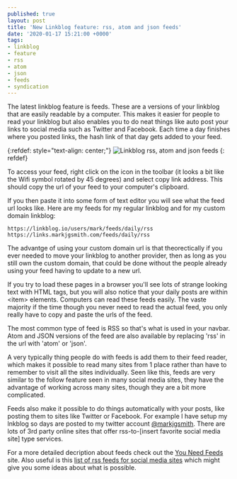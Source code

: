 ```yaml
---
published: true
layout: post
title: 'New Linkblog feature: rss, atom and json feeds'
date: '2020-01-17 15:21:00 +0000'
tags:
- linkblog
- feature
- rss
- atom
- json
- feeds
- syndication
---
```


The latest linkblog feature is feeds. These are a versions of your linkblog that are easily readable by a computer. This makes it easier for people to read your linkblog but also enables you to do neat things like auto post your links to social media such as Twitter and Facebook. Each time a day finishes where you posted links, the hash link of that day gets added to your feed.

{:refdef: style="text-align: center;"}
![Linkblog rss, atom and json feeds]({{site.baseurl}}/assets/images/linkblog-rss-atom-and-json-feeds.png)
{: refdef}

To access your feed, right click on the icon in the toolbar (it looks a bit like the Wifi symbol rotated by 45 degrees) and select copy link address. This should copy the url of your feed to your computer's clipboard. 

If you then paste it into some form of text editor you will see what the feed url looks like. Here are my feeds for my regular linkblog and for my custom domain linkblog:

```
https://linkblog.io/users/mark/feeds/daily/rss
https://links.markjgsmith.com/feeds/daily/rss
```

The advantge of using your custom domain url is that theorectically if you ever needed to move your linkblog to another provider, then as long as you still own the custom domain, that could be done without the people already using your feed having to update to a new url.

If you try to load these pages in a browser you'll see lots of strange looking text with HTML tags, but you will also notice that your daily posts are within \<item\> elements. Computers can read these feeds easily. The vaste majority if the time though you never need to read the actual feed, you only really have to copy and paste the urls of the feed.

The most common type of feed is RSS so that's what is used in your navbar. Atom and JSON versions of the feed are also available by replacing 'rss' in the url with 'atom' or 'json'.

A very typically thing people do with feeds is add them to their feed reader, which makes it possible to read many sites from 1 place rather than have to remember to visit all the sites individually. Seen like this, feeds are very similar to the follow feature seen in many social media sites, they have the advantage of working across many sites, though they are a bit more complicated.

Feeds also make it possible to do things automatically with your posts, like posting them to sites like Twitter or Facebook. For example I have setup my lnkblog so days are posted to my twitter account [@markjgsmith](https://twitter.com/markjgsmith). There are lots of 3rd party online sites that offer rss-to-[insert favorite social media site] type services.

For a more detailed decription about feeds check out the [You Need Feeds](https://www.youneedfeeds.com) site. Also useful is this [list of rss feeds for social media sites](https://www.labnol.org/internet/rss-feeds-directory/21242/) which might give you some ideas about what is possible.

